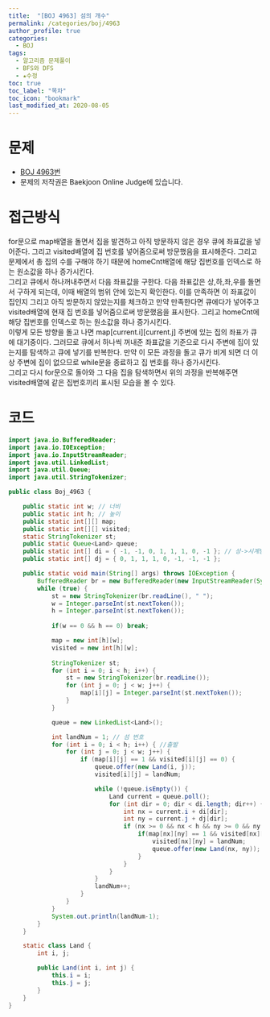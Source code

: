 ```yaml
---
title:  "[BOJ 4963] 섬의 개수"
permalink: /categories/boj/4963
author_profile: true
categories:
  - BOJ 
tags:
  - 알고리즘 문제풀이
  - BFS와 DFS
  - ★수정
toc: true
toc_label: "목차"
toc_icon: "bookmark"
last_modified_at: 2020-08-05
---
```

# 문제
* [BOJ 4963번](https://www.acmicpc.net/problem/4963)
* 문제의 저작권은 Baekjoon Online Judge에 있습니다.  

# 접근방식 
for문으로 map배열을 돌면서 집을 발견하고 아직 방문하지 않은 경우 큐에 좌표값을 넣어준다. 그리고 visited배열에 집 번호를 넣어줌으로써 방문했음을 표시해준다. 그리고 문제에서 총 집의 수를 구해야 하기 때문에 homeCnt배열에 해당 집번호를 인덱스로 하는 원소값을 하나 증가시킨다.  
그리고 큐에서 하나꺼내주면서 다음 좌표값을 구한다. 다음 좌표값은 상,하,좌,우를 돌면서 구하게 되는데, 이때 배열의 범위 안에 있는지 확인한다. 이를 만족하면 이 좌표값이 집인지 그리고 아직 방문하지 않았는지를 체크하고 만약 만족한다면 큐에다가 넣어주고 visited배열에 현재 집 번호를 넣어줌으로써 방문했음을 표시한다. 그리고 homeCnt에 해당 집번호를 인덱스로 하는 원소값을 하나 증가시킨다.  
이렇게 모든 방향을 돌고 나면 map[current.i][current.j] 주변에 있는 집의 좌표가 큐에 대기중이다. 그러므로 큐에서 하나씩 꺼내준 좌표값을 기준으로 다시 주변에 집이 있는지를 탐색하고 큐에 넣기를 반복한다. 만약 이 모든 과정을 돌고 큐가 비게 되면 더 이상 주변에 집이 없으므로 while문을 종료하고 집 번호를 하나 증가시킨다.  
그리고 다시 for문으로 돌아와 그 다음 집을 탐색하면서 위의 과정을 반복해주면 visited배열에 같은 집번호끼리 표시된 모습을 볼 수 있다.  

# 코드
```java
import java.io.BufferedReader;
import java.io.IOException;
import java.io.InputStreamReader;
import java.util.LinkedList;
import java.util.Queue;
import java.util.StringTokenizer;

public class Boj_4963 {

	public static int w; // 너비
	public static int h; // 높이
	public static int[][] map;
	public static int[][] visited;
	static StringTokenizer st;
	public static Queue<Land> queue;
	public static int[] di = { -1, -1, 0, 1, 1, 1, 0, -1 }; // 상->시계방향
	public static int[] dj = { 0, 1, 1, 1, 0, -1, -1, -1 };

	public static void main(String[] args) throws IOException {
		BufferedReader br = new BufferedReader(new InputStreamReader(System.in));
		while (true) {
			st = new StringTokenizer(br.readLine(), " ");
			w = Integer.parseInt(st.nextToken());
			h = Integer.parseInt(st.nextToken());
			
			if(w == 0 && h == 0) break;

			map = new int[h][w];
			visited = new int[h][w];
			
			StringTokenizer st;
			for (int i = 0; i < h; i++) {
				st = new StringTokenizer(br.readLine());
				for (int j = 0; j < w; j++) {
					map[i][j] = Integer.parseInt(st.nextToken());
				}
			}

			queue = new LinkedList<Land>();

			int landNum = 1; // 섬 번호
			for (int i = 0; i < h; i++) { //출발
				for (int j = 0; j < w; j++) {
					if (map[i][j] == 1 && visited[i][j] == 0) {
						queue.offer(new Land(i, j));
						visited[i][j] = landNum;

						while (!queue.isEmpty()) {
							Land current = queue.poll();
							for (int dir = 0; dir < di.length; dir++) {
								int nx = current.i + di[dir];
								int ny = current.j + dj[dir];
								if (nx >= 0 && nx < h && ny >= 0 && ny < w) { //범위 안이고
									if(map[nx][ny] == 1 && visited[nx][ny] == 0) { //섬이고 아직 방문안했다면
										visited[nx][ny] = landNum;
										queue.offer(new Land(nx, ny));
									}
								}
							}
						}
						landNum++;
					}
				}
			}
			System.out.println(landNum-1);
		}
	}

	static class Land {
		int i, j;

		public Land(int i, int j) {
			this.i = i;
			this.j = j;
		}
	}
}
```